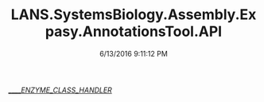 ﻿---
title: LANS.SystemsBiology.Assembly.Expasy.AnnotationsTool.API
date: 6/13/2016 9:11:12 PM
---

[_____ENZYME_CLASS_HANDLER_](T-LANS.SystemsBiology.Assembly.Expasy.AnnotationsTool.API._____ENZYME_CLASS_HANDLER_.html)
